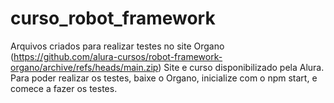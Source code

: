 # curso_robot_framework
Arquivos criados para realizar testes no site Organo (https://github.com/alura-cursos/robot-framework-organo/archive/refs/heads/main.zip)
Site e curso disponibilizado pela Alura.
Para poder realizar os testes, baixe o Organo, inicialize com o npm start, e comece a fazer os testes.
